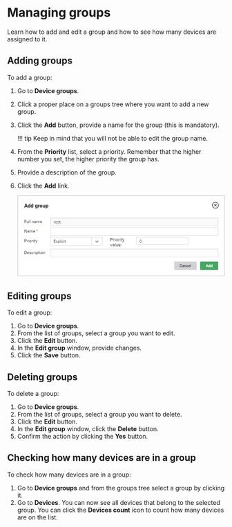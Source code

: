 # Managing groups

Learn how to add and edit a group and how to see how many devices are assigned to it.

## Adding groups

To add a group:

1. Go to **Device groups**.
2. Click a proper place on a groups tree where you want to add a new group.
3. Click the **Add** button, provide a name for the group (this is mandatory).

     !!! tip
         Keep in mind that you will not be able to edit the group name.

4. From the **Priority** list, select a priority. Remember that the higher number you set, the higher priority the group has.
5. Provide a description of the group.
6. Click the **Add** link.

    ![Adding groups](images/Adding_a_group.png "Adding groups")

## Editing groups

To edit a group:

1. Go to **Device groups**.
2. From the list of groups, select a group you want to edit.
3. Click the **Edit** button.
4. In the **Edit group** window, provide changes.
5. Click the **Save** button.

## Deleting groups

To delete a group:

1. Go to **Device groups**.
2. From the list of groups, select a group you want to delete.
3. Click the **Edit** button.
4. In the **Edit group** window, click the **Delete** button.
5. Confirm the action by clicking the **Yes** button.

## Checking how many devices are in a group

To check how many devices are in a group:

1. Go to **Device groups** and from the groups tree select a group by clicking it.
2. Go to **Devices**. You can now see all devices that belong to the selected group. You can click the **Devices count** icon to count how many devices are on the list.
